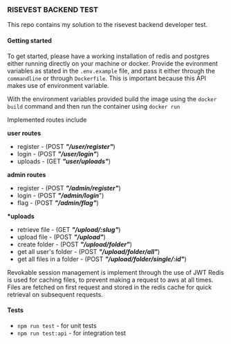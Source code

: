 ### RISEVEST BACKEND TEST

This repo contains my solution to the risevest backend developer test.

#### Getting started

To get started, please have a working installation of redis and postgres either running directly on your machine or docker.
Provide the evironment variables as stated in the `.env.example` file, and pass it either through the `commandline` or through `Dockerfile`. This is important because this API makes use of environment variable.

With the environment variables provided build the image using the `docker build` command and then run the container using `docker run`

Implemented routes include

**user routes**

- register - (POST **_"/user/register"_**)
- login - (POST **_"/user/login"_**)
- uploads - (GET **_"user/uploads"_**)

**admin routes**

- register - (POST **_"/admin/register"_**)
- login - (POST **_"/admin/login_**")
- flag - (POST **_"/admin/flag"_**)

**\*uploads**

- retrieve file - (GET **_"/upload/:slug"_**)
- upload file - (POST **_"/upload"_**)
- create folder - (POST **_"/upload/folder"_**)
- get all user's folder - (POST **_"/upload/folder/all"_**)
- get all files in a folder - (POST **_"/upload/folder/single/:id"_**)

Revokable session management is implement through the use of JWT
Redis is used for caching files, to prevent making a request to aws at all times. Files are fetched on first request and stored in the redis cache for quick retrieval on subsequent requests.

#### Tests

- `npm run test` - for unit tests
- `npm run test:api` - for integration test
